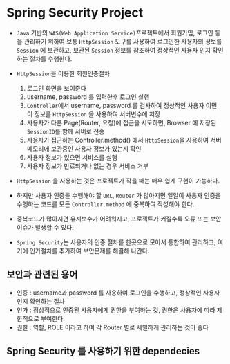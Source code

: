 # Spring Security Project
- `Java` 기반의 `WAS(Web Application Service)`프로젝트에서 회원가입, 로그인 등을 관리하기 위하여 보통 `HttpSession` 도구를 사용하여 로그인한 사용자의 정보를 `Session` 에 보관하고, 보관된 `Session` 정보를 참조하여 정상적인 사용자 인지 확인하는 절차를 수행한다.
- `HttpSession`을 이용한 회원인증절차
	1. 로그인 화면을 보여준다
	2. username, password 를 입력한후 로그인 실행
	3. `Controller`에서 username, password 를 검사하여 정상적인 사용자 이면 이 정보를 `HttpSession` 을 사용하여 서버변수에 저장
	4. 사용자가 다른 Page(Router, 요청)에 접근을 시도하면, Browser 에 저장된 `SessionID`를 함께 서버로 전송
	5. 사용자가 접근하는 Controller.method() 에서 `HttpSession`을 사용하여 서버 메모리에 보관중인 사용자 정보가 있는지 확인
	6. 사용자 정보가 있으면 서비스를 실행
	7. 사용자 정보가 만료되거나 없는 경우 서비스 거부

- `HttpSession` 을 사용하는 것은 프로젝트가 작을 때는 매우 쉽게 구현이 가능하다.
- 하지만 사용자 인증을 수행해야 할 `URL`, `Router` 가 많아지면 일일이 사용자 인증을 수행하는 코드를  모든 `Controller.method` 에 중복하여 작성해야 한다.
- 중복코드가 많아지면 유지보수가 어려워지고, 프로젝트가 커질수록 오류 또는 보안 이슈가 발생할 수 있다.
- `Spring Security`는 사용자의 인증 절차를 한곳으로 모아서 통합하여 관리하고, 여기에 인가절차를 추가하여 보안문제를 해결해 나간다.

## 보안과 관련된 용어
- 인증 : username과 password 를 사용하여 로그인을 수행하고, 정상적인 사용자 인지 확인하는 절차
- 인가 : 정상적으로 인증된 사용자에게 권한을 부여하는 것, 권한은 사용자에 따라 제한적으로 부여한다.
- 권한 : 역할, ROLE 이라고 하여 각 Router 별로 세밀하게 관리하는 것이 좋다

## Spring Security 를 사용하기 위한 dependecies






